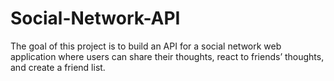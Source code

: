 # Social-Network-API
The goal of this project is to build an API for a social network web application where users can share their thoughts, react to friends’ thoughts, and create a friend list.
